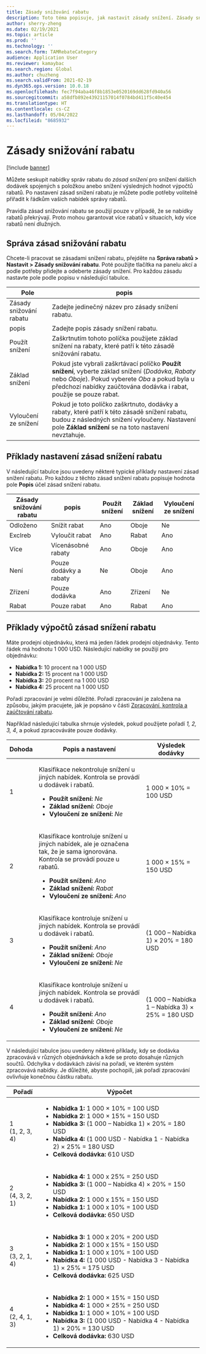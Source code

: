 ```yaml
---
title: Zásady snižování rabatu
description: Toto téma popisuje, jak nastavit zásady snížení. Zásady snížení řídí chování, když se na stejnou položku nebo transakci vztahuje více rabatů.
author: sherry-zheng
ms.date: 02/19/2021
ms.topic: article
ms.prod: ''
ms.technology: ''
ms.search.form: TAMRebateCategory
audience: Application User
ms.reviewer: kamaybac
ms.search.region: Global
ms.author: chuzheng
ms.search.validFrom: 2021-02-19
ms.dyn365.ops.version: 10.0.18
ms.openlocfilehash: fec7f94aba46f8b1853e0520169dd628fd940a56
ms.sourcegitcommit: a58dfb892e43921157014f0784bd411f5c40e454
ms.translationtype: HT
ms.contentlocale: cs-CZ
ms.lasthandoff: 05/04/2022
ms.locfileid: "8685932"
---
```

# <a name="rebate-reduction-principles"></a>Zásady snižování rabatu

[!include [banner](../includes/banner.md)]

Můžete seskupit nabídky správ rabatu do *zásad snížení* pro snížení dalších dodávek spojených s položkou anebo snížení výsledných hodnot výpočtů rabatů. Po nastavení zásad snížení rabatu je můžete podle potřeby volitelně přiřadit k řádkům vašich nabídek správy rabatů.

Pravidla zásad snižování rabatu se použijí pouze v případě, že se nabídky rabatů překrývají. Proto mohou garantovat více rabatů v situacích, kdy více rabatů není dlužných.

## <a name="manage-rebate-reduction-principles"></a>Správa zásad snižování rabatu

Chcete-li pracovat se zásadami snížení rabatu, přejděte na **Správa rabatů \> Nastavit \> Zásady snižování rabatu**. Poté použijte tlačítka na panelu akcí a podle potřeby přidejte a odeberte zásady snížení. Pro každou zásadu nastavte pole podle popisu v následující tabulce.

| Pole | popis |
|---|---|
| Zásady snižování rabatu | Zadejte jedinečný název pro zásady snížení rabatu. |
| popis | Zadejte popis zásady snížení rabatu. |
| Použít snížení | Zaškrtnutím tohoto políčka použijete základ snížení na rabaty, které patří k této zásadě snižování rabatu. |
| Základ snížení | Pokud jste vybrali zaškrtávací políčko **Použít snížení**, vyberte základ snížení (*Dodávka*, *Rabaty* nebo *Oboje*). Pokud vyberete *Oba* a pokud byla u předchozí nabídky zaúčtována dodávka i rabat, použije se pouze rabat. |
| Vyloučení ze snížení | Pokud je toto políčko zaškrtnuto, dodávky a rabaty, které patří k této zásadě snížení rabatu, budou z následných snížení vyloučeny. Nastavení pole **Základ snížení** se na toto nastavení nevztahuje. |

## <a name="examples-of-rebate-reduction-principle-setups"></a>Příklady nastavení zásad snížení rabatu

V následující tabulce jsou uvedeny některé typické příklady nastavení zásad snížení rabatu. Pro každou z těchto zásad snížení rabatu popisuje hodnota pole **Popis** účel zásad snížení rabatu.

| Zásady snižování rabatu | popis | Použít snížení | Základ snížení | Vyloučení ze snížení |
|---|---|---|---|---|
| Odloženo | Snížit rabat | Ano | Oboje | Ne |
| Exclreb | Vyloučit rabat | Ano | Rabat | Ano |
| Více | Vícenásobné rabaty | Ano | Oboje | Ano |
| Není | Pouze dodávky a rabaty | Ne | Oboje | Ano |
| Zřízení | Pouze dodávka | Ano | Zřízení | Ne |
| Rabat | Pouze rabat | Ano | Rabat | Ano |

## <a name="examples-of-rebate-reduction-principle-calculations"></a>Příklady výpočtů zásad snížení rabatu

Máte prodejní objednávku, která má jeden řádek prodejní objednávky. Tento řádek má hodnotu 1 000 USD. Následující nabídky se použijí pro objednávku:

- **Nabídka 1:** 10 procent na 1 000 USD
- **Nabídka 2:** 15 procent na 1 000 USD
- **Nabídka 3:** 20 procent na 1 000 USD
- **Nabídka 4:** 25 procent na 1 000 USD

Pořadí zpracování je velmi důležité. Pořadí zpracování je založena na způsobu, jakým pracujete, jak je popsáno v části [Zpracování, kontrola a zaúčtování rabatu](process-review-post.md).

Například následující tabulka shrnuje výsledek, pokud použijete pořadí *1, 2, 3, 4*, a pokud zpracováváte pouze dodávky.

| Dohoda | Popis a nastavení | Výsledek dodávky |
|---|---|---|
| 1 | <p>Klasifikace nekontroluje snížení u jiných nabídek. Kontrola se provádí u dodávek i rabatů.</p><ul><li>**Použít snížení:** *Ne*</li><li>**Základ snížení:** *Oboje*</li><li>**Vyloučení ze snížení:** *Ne*</li></ul> | 1 000 × 10% = 100 USD |
| 2 | <p>Klasifikace kontroluje snížení u jiných nabídek, ale je označena tak, že je sama ignorována. Kontrola se provádí pouze u rabatů.</p><ul><li>**Použít snížení:** *Ano*</li><li>**Základ snížení:** *Rabat*</li><li>**Vyloučení ze snížení:** *Ano*</li></ul> | 1 000 × 15% = 150 USD |
| 3 | <p>Klasifikace kontroluje snížení u jiných nabídek. Kontrola se provádí u dodávek i rabatů.</p><ul><li>**Použít snížení:** *Ano*</li><li>**Základ snížení:** *Oboje*</li><li>**Vyloučení ze snížení:** *Ne*</li></ul> | (1 000 – Nabídka 1) × 20% = 180 USD |
| 4 | <p>Klasifikace kontroluje snížení u jiných nabídek. Kontrola se provádí u dodávek i rabatů.</p><ul><li>**Použít snížení:** *Ano*</li><li>**Základ snížení:** *Oboje*</li><li>**Vyloučení ze snížení:** *Ne*</li></ul> | (1 000 – Nabídka 1 – Nabídka 3) × 25% = 180 USD |

V následující tabulce jsou uvedeny některé příklady, kdy se dodávka zpracovává v různých objednávkách a kde se proto dosahuje různých součtů. Odchylka v dodávkách závisí na pořadí, ve kterém systém zpracovává nabídky. Je důležité, abyste pochopili, jak pořadí zpracování ovlivňuje konečnou částku rabatu.

| Pořadí | Výpočet |
|---|---|
| 1<br>(1, 2, 3, 4) | <ul><li>**Nabídka 1:** 1 000 × 10% = 100 USD</li><li>**Nabídka 2:** 1 000 × 15% = 150 USD</li><li>**Nabídka 3:** (1 000 – Nabídka 1) × 20% = 180 USD</li><li>**Nabídka 4:** (1 000 USD - Nabídka 1 - Nabídka 2) × 25% = 180 USD</li><li>**Celková dodávka:** 610 USD</li></ul> |
| 2<br>(4, 3, 2, 1) | <ul><li>**Nabídka 4:** 1 000 x 25% = 250 USD</li><li>**Nabídka 3:** (1 000 – Nabídka 4) × 20% = 150 USD</li><li>**Nabídka 2:** 1 000 x 15% = 150 USD</li><li>**Nabídka 1:** 1 000 x 10% = 100 USD</li><li>**Celková dodávka:** 650 USD</li></ul> |
| 3<br>(3, 2, 1, 4) | <ul><li>**Nabídka 3:** 1 000 x 20% = 200 USD</li><li>**Nabídka 2:** 1 000 x 15% = 150 USD</li><li>**Nabídka 1:** 1 000 x 10% = 100 USD</li><li>**Nabídka 4:** (1 000 USD - Nabídka 3 - Nabídka 1) × 25% = 175 USD</li><li>**Celková dodávka:** 625 USD</li></ul> |
| 4<br>(2, 4, 1, 3) | <ul><li>**Nabídka 2:** 1 000 × 15% = 150 USD</li><li>**Nabídka 4:** 1 000 × 25% = 250 USD</li><li>**Nabídka 1:** 1 000 × 10% = 100 USD</li><li>**Nabídka 3:** (1 000 USD - Nabídka 4 - Nabídka 1) × 20% = 130 USD</li><li>**Celková dodávka:** 630 USD</li></ul> |
